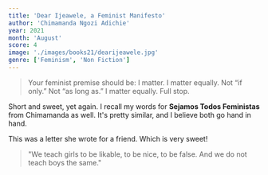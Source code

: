 ```yaml
---
title: 'Dear Ijeawele, a Feminist Manifesto'
author: 'Chimamanda Ngozi Adichie'
year: 2021
month: 'August'
score: 4
image: './images/books21/dearijeawele.jpg'
genre: ['Feminism', 'Non Fiction']
---
```


> Your feminist premise should be: I matter. I matter equally. Not “if only.” Not “as long as.” I matter equally. Full stop.

Short and sweet, yet again. I recall my words for **Sejamos Todos Feministas** from Chimamanda as well. It's pretty similar, and I believe both go hand in hand.

This was a letter she wrote for a friend. Which is very sweet!

> "We teach girls to be likable, to be nice, to be false. And we do not teach boys the same."
